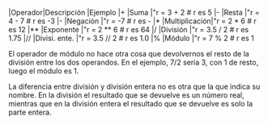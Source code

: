 
|Operador|Descripción  |Ejemplo 
|+    |Suma          |"r = 3 + 2    # r es 5
|-    |Resta         |"r = 4 - 7    # r es -3
|-    |Negación      |"r = -7       # r es -
|*    |Multiplicación|"r = 2 * 6    # r es 12 
|**   |Exponente     |"r = 2 ** 6   # r es 64 
|/    |División      |"r = 3.5 / 2  # r es 1.75 
|//    |Divisi. ente. |"r = 3.5 // 2 # r es 1.0 
|%    |Módulo        |"r = 7 % 2    # r es 1






El operador de módulo no hace otra cosa que devolvernos el resto de la división entre los dos operandos. En el ejemplo, 7/2 sería 3, con 1 de  resto, luego el módulo es 1.

La diferencia entre división y división entera no es otra que la que  indica su nombre. En la división el resultado que se devuelve es un  número real, mientras que en la división entera el resultado que se  devuelve es solo la parte entera.